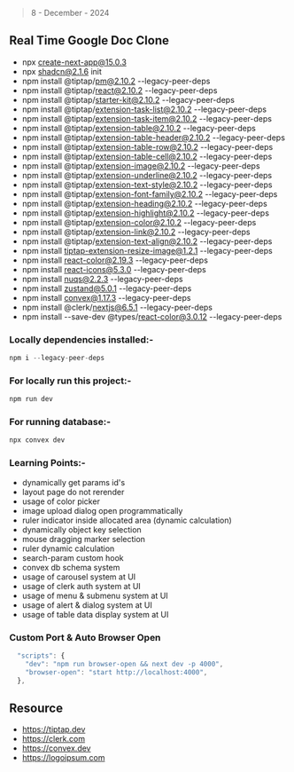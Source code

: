 > 8 - December - 2024

## Real Time Google Doc Clone

* npx create-next-app@15.0.3
* npx shadcn@2.1.6 init
* npm install @tiptap/pm@2.10.2 --legacy-peer-deps
* npm install @tiptap/react@2.10.2 --legacy-peer-deps
* npm install @tiptap/starter-kit@2.10.2 --legacy-peer-deps
* npm install @tiptap/extension-task-list@2.10.2 --legacy-peer-deps
* npm install @tiptap/extension-task-item@2.10.2 --legacy-peer-deps
* npm install @tiptap/extension-table@2.10.2 --legacy-peer-deps
* npm install @tiptap/extension-table-header@2.10.2 --legacy-peer-deps
* npm install @tiptap/extension-table-row@2.10.2 --legacy-peer-deps
* npm install @tiptap/extension-table-cell@2.10.2 --legacy-peer-deps
* npm install @tiptap/extension-image@2.10.2 --legacy-peer-deps
* npm install @tiptap/extension-underline@2.10.2 --legacy-peer-deps
* npm install @tiptap/extension-text-style@2.10.2 --legacy-peer-deps
* npm install @tiptap/extension-font-family@2.10.2 --legacy-peer-deps
* npm install @tiptap/extension-heading@2.10.2 --legacy-peer-deps
* npm install @tiptap/extension-highlight@2.10.2 --legacy-peer-deps
* npm install @tiptap/extension-color@2.10.2 --legacy-peer-deps
* npm install @tiptap/extension-link@2.10.2 --legacy-peer-deps
* npm install @tiptap/extension-text-align@2.10.2 --legacy-peer-deps
* npm install tiptap-extension-resize-image@1.2.1 --legacy-peer-deps
* npm install react-color@2.19.3 --legacy-peer-deps
* npm install react-icons@5.3.0 --legacy-peer-deps
* npm install nuqs@2.2.3 --legacy-peer-deps
* npm install zustand@5.0.1 --legacy-peer-deps
* npm install convex@1.17.3 --legacy-peer-deps
* npm install @clerk/nextjs@6.5.1 --legacy-peer-deps
* npm install --save-dev @types/react-color@3.0.12 --legacy-peer-deps

### Locally dependencies installed:-

```js
npm i --legacy-peer-deps
```

### For locally run this project:-

```js
npm run dev
```

### For running database:-

```js
npx convex dev
```

### Learning Points:-

* dynamically get params id's
* layout page do not rerender
* usage of color picker
* image upload dialog open programmatically
* ruler indicator inside allocated area (dynamic calculation)
* dynamically object key selection
* mouse dragging marker selection
* ruler dynamic calculation
* search-param custom hook
* convex db schema system
* usage of carousel system at UI
* usage of clerk auth system at UI
* usage of menu & submenu system at UI
* usage of alert & dialog system at UI
* usage of table data display system at UI

### Custom Port & Auto Browser Open

```js
  "scripts": {
    "dev": "npm run browser-open && next dev -p 4000",
    "browser-open": "start http://localhost:4000",
  },
```

## Resource

* <https://tiptap.dev>
* <https://clerk.com>
* <https://convex.dev>
* <https://logoipsum.com>
